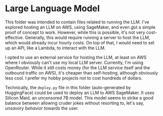 # Large Language Model

This folder was intended to contain files related to running the LLM. I've explored hosting an LLM on AWS, using SageMaker, and even got a simple proof of concept to work. However, while this is possible, it's not very cost-effective. Generally, this would require running a server to host the LLM, which would already incur hourly costs. On top of that, I would need to set up an API, like a Lambda, to interact with the LLM.

I opted to use an external service for hosting the LLM, at least on AWS where I obviously can't use my local LLM server. Currently, I'm using OpenRouter. While it still costs money (for the LLM service itself and the outbound traffic on AWS), it's cheaper than self-hosting, although obviously less cool. I prefer my hobby projects not to cost hundreds of dollars.

Technically, the `deploy.py` file in this folder (auto-generated by HuggingFace) could be used to deploy an LLM to AWS SageMaker. It uses Silicon Maid, an uncensored 7B model. This model seems to strike a good balance between allowing cruder jokes without resorting to, let's say, *unsavory behavior* towards the user.